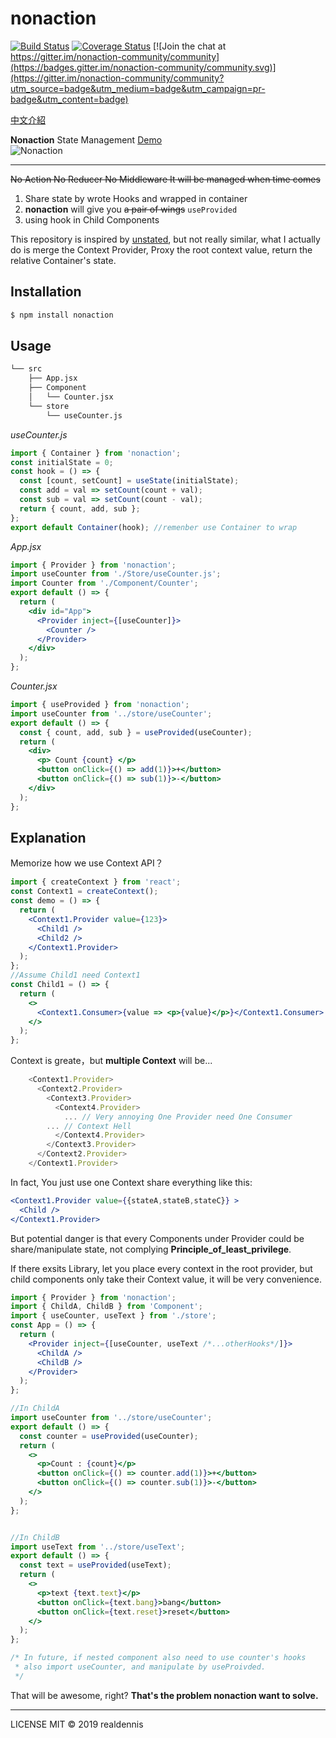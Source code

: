 # nonaction

[![Build Status](https://travis-ci.org/realdennis/nonaction.svg?branch=master)](https://travis-ci.org/realdennis/nonaction)
[![Coverage Status](https://coveralls.io/repos/github/realdennis/nonaction/badge.svg?branch=master)](https://coveralls.io/github/realdennis/nonaction?branch=master)
[![Join the chat at https://gitter.im/nonaction-community/community](https://badges.gitter.im/nonaction-community/community.svg)](https://gitter.im/nonaction-community/community?utm_source=badge&utm_medium=badge&utm_campaign=pr-badge&utm_content=badge)


[中文介紹](https://github.com/realdennis/nonaction/blob/master/Chinese.md)

**Nonaction** State Management [Demo](https://codesandbox.io/s/03q5n1vp0)
<br/>
![Nonaction](https://i.imgur.com/G5iN0D2.png)

---

~~No Action No Reducer No Middleware It will be managed when time comes~~

1.  Share state by wrote Hooks and wrapped in container
2.  **nonaction** will give you ~~a pair of wings~~ `useProvided`
3.  using hook in Child Components

This repository is inspired by [unstated](https://github.com/jamiebuilds/unstated), but not really similar, what I actually do is merge the Context Provider, Proxy the root context value, return the relative Container's state.

## Installation

```sh
$ npm install nonaction
```

## Usage

```sh
└── src
    ├── App.jsx
    ├── Component
    │   └── Counter.jsx
    └── store
        └── useCounter.js
```

_useCounter.js_

```javascript
import { Container } from 'nonaction';
const initialState = 0;
const hook = () => {
  const [count, setCount] = useState(initialState);
  const add = val => setCount(count + val);
  const sub = val => setCount(count - val);
  return { count, add, sub };
};
export default Container(hook); //remenber use Container to wrap
```

_App.jsx_

```jsx
import { Provider } from 'nonaction';
import useCounter from './Store/useCounter.js';
import Counter from './Component/Counter';
export default () => {
  return (
    <div id="App">
      <Provider inject={[useCounter]}>
        <Counter />
      </Provider>
    </div>
  );
};
```

_Counter.jsx_

```jsx
import { useProvided } from 'nonaction';
import useCounter from '../store/useCounter';
export default () => {
  const { count, add, sub } = useProvided(useCounter);
  return (
    <div>
      <p> Count {count} </p>
      <button onClick={() => add(1)}>+</button>
      <button onClick={() => sub(1)}>-</button>
    </div>
  );
};
```

## Explanation

Memorize how we use Context API？

```jsx
import { createContext } from 'react';
const Context1 = createContext();
const demo = () => {
  return (
    <Context1.Provider value={123}>
      <Child1 />
      <Child2 />
    </Context1.Provider>
  );
};
//Assume Child1 need Context1
const Child1 = () => {
  return (
    <>
      <Context1.Consumer>{value => <p>{value}</p>}</Context1.Consumer>
    </>
  );
};
```

Context is greate，but **multiple Context** will be...

```javascript
    <Context1.Provider>
      <Context2.Provider>
        <Context3.Provider>
          <Context4.Provider>
            ... // Very annoying One Provider need One Consumer 
	    ... // Context Hell
          </Context4.Provider>
        </Context3.Provider>
      </Context2.Provider>
    </Context1.Provider>
```

In fact, You just use one Context share everything like this:

```jsx
<Context1.Provider value={{stateA,stateB,stateC}} >
  <Child />
</Context1.Provider>
```

But potential danger is that every Components under Provider could be share/manipulate state, not complying **Principle_of_least_privilege**.

If there exsits Library, let you place every context in the root provider, but child components only take their Context value, it will be very convenience.

```jsx
import { Provider } from 'nonaction';
import { ChildA, ChildB } from 'Component';
import { useCounter, useText } from './store';
const App = () => {
  return (
    <Provider inject={[useCounter, useText /*...otherHooks*/]}>
      <ChildA />
      <ChildB />
    </Provider>
  );
};

//In ChildA
import useCounter from '../store/useCounter';
export default () => {
  const counter = useProvided(useCounter);
  return (
    <>
      <p>Count : {count}</p>
      <button onClick={() => counter.add(1)}>+</button>
      <button onClick={() => counter.sub(1)}>-</button>
    </>
  );
};


//In ChildB
import useText from '../store/useText';
export default () => {
  const text = useProvided(useText);
  return (
    <>
      <p>text {text.text}</p>
      <button onClick={text.bang}>bang</button>
      <button onClick={text.reset}>reset</button>
    </>
  );
};

/* In future, if nested component also need to use counter's hooks
 * also import useCounter, and manipulate by useProivded.
 */

```

That will be awesome, right?
**That's the problem nonaction want to solve.**

---

LICENSE MIT © 2019 realdennis
